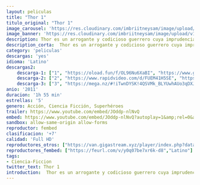 ```yaml
---
layout: peliculas
title: "Thor 1"
titulo_original: "Thor 1"
image_carousel: 'https://res.cloudinary.com/imbriitneysam/image/upload/v1543628501/thor-poster-min.jpg'
image_banner: 'https://res.cloudinary.com/imbriitneysam/image/upload/v1543628501/thor-banner-min.jpg'
description: Thor es un arrogante y codicioso guerrero cuya imprudencia desata una antigua guerra. Por ese motivo, su padre Odín lo castiga desterrándolo a la Tierra para que viva entre los hombres y descubra así el verdadero sentido de la humildad. Cuando el villano más peligroso de su mundo envía a la Tierra a las fuerzas más oscuras de Asgard, Thor se dará cuenta de lo que realmente hace falta para ser un verdadero héroe.
description_corta:  Thor es un arrogante y codicioso guerrero cuya imprudencia desata una antigua guerra. Por ese motivo, su padre Odín lo castiga desterrándolo a la Tierra para que viva entre los hombres y descubra así el verdadero sentido de la ...
category: 'peliculas'
descargas: 'yes'
idioma: 'Latino'
descargas2:
    descarga-1: ["1", "https://oload.fun/f/OL96Nu6XaBI", "https://www.google.com/s2/favicons?domain=openload.co","OpenLoad","https://res.cloudinary.com/imbriitneysam/image/upload/v1541473684/mexico.png", "Latino", "Full HD"]
    descarga-2: ["2", "https://www.rapidvideo.com/d/FUEM41H5SE", "https://www.google.com/s2/favicons?domain=www.rapidvideo.com","RapidVideo","https://res.cloudinary.com/imbriitneysam/image/upload/v1541473684/mexico.png", "Latino", "Full HD"]
    descarga-3: ["3", "https://mega.nz/#!iTwnDYSK!4QSVMk_BLYUwhAUo3qDXJfC_e1H8TwQIGUvLjt5ThfI", "https://www.google.com/s2/favicons?domain=mega.nz","Mega","https://res.cloudinary.com/imbriitneysam/image/upload/v1541473684/mexico.png", "Latino", "Full HD"]
anio: '2011'
duracion: '1h 55 min'
estrellas: '5'
genero: Acción, Ciencia Ficción, Superhéroes
trailer: https://www.youtube.com/embed/JOddp-nlNvQ
embed: https://www.youtube.com/embed/JOddp-nlNvQ?autoplay=1&amp;rel=0&amp;hd=1&border=0&wmode=opaque&enablejsapi=1&modestbranding=1&controls=1&showinfo=0
sandbox: allow-same-origin allow-forms
reproductor: fembed
clasificacion: '+7'
calidad: 'Full HD'
reproductores_otros: ["https://van.gigastream.xyz/player/index.php?data=1ff1de774005f8da13f42943881c655f","Latino","https://www.zembed.to/public/dist/asteroid.html?id=5aa599403bcac26947b7c3e3e46b796e&title=Thor","Latino","https://streampelis.info/public/dist/index.html?id=929009d5a84f628fafaef273a64f9098","Latino","https://gdriveplayer.me/embed2.php?link=nteTST16d8eNIhCD5EtZ4wb9iuGNtTVEi8GUIlPEecV0WQsHTysotdpxzV93j%252FoElmnKodXhQj8nJ5cT4sWLM4%252BPmr6lKBmEOhen0Ht1MJrdRWcCLcpYU8eBvMEoj6xcBNGo4eqwCwiQymZsHNEK2gJublF8aSdwQvpWT1ubhMg0FjezP7g%252FrI6kO1Pk6a%252FI%252FHIBVIrCVmA4gFhof6Y1v2","Latino","https://gdriveplayer.me/embed2.php?link=Adigk3OudlFDc45UZ%2FLk4w7GtCLFA5jcB3iz9VkKA%2FB0vgWbYUmWQkgEhQxQDAWcKL8kT4soR0ZSP2jZIe1QPI3v68z%2FM4MLOnsLmOZ878O3%2F8POfRzrE%2FS0ZPJMT8%2FOqJap%2Fdh3bNFKeCUtpyn29szMoDeyjhb0i1q2UX2N1vl9EOIqTf56610LBczobre4c%3D","Latino","https://api.cuevana3.io/stream/index.php?file=ek5lbm9xYWNrS0xYMTZLa2xNbkdvY3ZTb3BtZng4TGp6ZFpobGFMUGtOelcwcUZmbWRIVzRkakVuS0JnbEplcG1KUnNZSlRTMGViVTBxZGdsdEhPb3FqRnJZS1htWkhDcnRWOVlLRFNsUT09","Latino","https://mstream.press/day2q567mtck","Latino","https://mstream.press/l2tb0es2ldm2","Latino"]
reproductores_fembed: ["https://feurl.com/v/y0q07be7xr6k-d8","Latino"]
tags:
- Ciencia-Ficcion
twitter_text: Thor 1
introduction:  Thor es un arrogante y codicioso guerrero cuya imprudencia desata una antigua guerra. Por ese motivo, su padre Odín lo castiga desterrándolo a la Tierra para que viva entre los hombres y descubra así el verdadero sentido de la..
---
```












